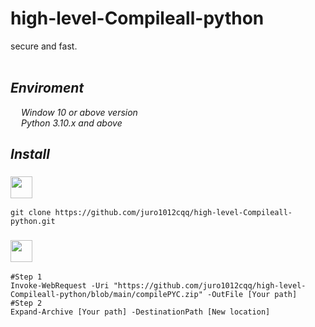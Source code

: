 # high-level-Compileall-python
secure and fast.
<br/>
<br/>
## *Enviroment*
<image src="https://cdn-icons-png.flaticon.com/512/732/732076.png" width="13px" height="13px"/> *Window 10 or above version*
<br/>
<image src="https://cdn-icons-png.flaticon.com/512/1822/1822920.png" width="13px" height="13px"/> *Python 3.10.x and above*
<br/>
## *Install*
### <image src="https://cdn-icons.flaticon.com/png/512/1240/premium/1240970.png?token=exp=1647423009~hmac=fd1b819a97d5330eaef32045275265fc" width="35" height="35"/> 
```
git clone https://github.com/juro1012cqq/high-level-Compileall-python.git
```
### <image src="https://img.icons8.com/ios/452/powershell.png" width="35" height="35"/> 
```
#Step 1
Invoke-WebRequest -Uri "https://github.com/juro1012cqq/high-level-Compileall-python/blob/main/compilePYC.zip" -OutFile [Your path]
#Step 2
Expand-Archive [Your path] -DestinationPath [New location]
```